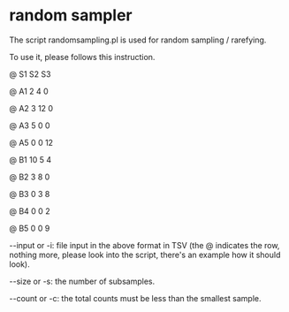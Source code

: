 # random sampler

The script randomsampling.pl is used for random sampling / rarefying.

To use it, please follows this instruction.

@ 	S1	S2	S3

@ A1	2	4	0	

@ A2	3	12	0	

@ A3	5	0	0	

@ A5	0	0	12	

@ B1	10	5	4	

@ B2	3	8	0	

@ B3	0	3	8	

@ B4	0	0	2	

@ B5	0	0	9	

--input or -i: file input in the above format in TSV (the @ indicates the row, nothing more, please look into the script, there's an example how it should look).

--size or -s: the number of subsamples.

--count or -c: the total counts must be less than the smallest sample.
